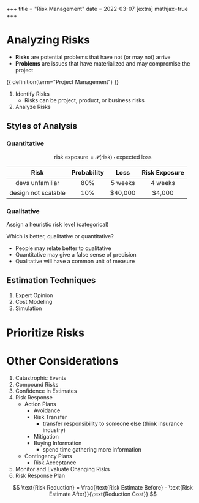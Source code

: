 +++
title = "Risk Management"
date = 2022-03-07
[extra]
mathjax=true
+++

# Analyzing Risks

- **Risks** are potential problems that have not (or may not) arrive
- **Problems** are issues that have materialized and may compromise the project

{{ definition(term="Project Management") }}

1. Identify Risks
	- Risks can be project, product, or business risks
2. Analyze Risks

## Styles of Analysis

### Quantitative
$$\text{risk exposure} = \mathcal{P}(\text{risk}) \cdot \text{expected loss}$$

|        Risk         | Probability |  Loss   | Risk Exposure |
| :-----------------: | :---------: | :-----: | :-----------: |
|   devs unfamiliar   |     80%     | 5 weeks |    4 weeks    |
| design not scalable |     10%     | $40,000 |    $4,000     |

### Qualitative

Assign a heuristic risk level (categorical)

Which is better, qualitative or quantitative?

- People may relate better to qualitative
- Quantitative may give a false sense of precision
- Qualitative will have a common unit of measure

## Estimation Techniques

1. Expert Opinion
2. Cost Modeling
3. Simulation

# Prioritize Risks

# Other Considerations

1. Catastrophic Events
2. Compound Risks
3. Confidence in Estimates
4. Risk Response
	- Action Plans
	  - Avoidance
	  - Risk Transfer
    	  - transfer responsibility to someone else (think insurance industry)
	  - Mitigation
	  - Buying Information
    	  - spend time gathering more information
	- Contingency Plans
       - Risk Acceptance
5. Monitor and Evaluate Changing Risks
6. Risk Response Plan

$$
\text{Risk Reduction} = \frac{\text{Risk Estimate Before} - \text{Risk Estimate After}}{\text{Reduction Cost}}
$$